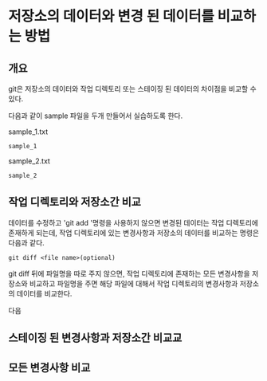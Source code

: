 # 저장소의 데이터와 변경 된 데이터를 비교하는 방법

## 개요

git은 저장소의 데이터와 작업 디렉토리 또는 스테이징 된 데이터의 차이점을 비교할 수 있다. 

다음과 같이 sample 파일을 두개 만들어서 실습하도록 한다. 

sample_1.txt
```
sample_1
```

sample_2.txt
```
sample_2
```

## 작업 디렉토리와 저장소간 비교

데이터를 수정하고 'git add <file name>'명령을 사용하지 않으면 변경된 데이터는 작업 디렉토리에 존재하게 되는데, 작업 디렉토리에 있는 변경사항과 저장소의 데이터를 비교하는 명령은 다음과 같다. 

```
git diff <file name>(optional)
```

git diff 뒤에 파일명을 따로 주지 않으면, 작업 디렉토리에 존재하는 모든 변경사항을 저장소와 비교하고 파일명을 주면 해당 파일에 대해서 작업 디렉토리의 변경사항과 저장소의 데이터를 비교한다. 

다음
## 스테이징 된 변경사항과 저장소간 비교교


## 모든 변경사항 비교 


 